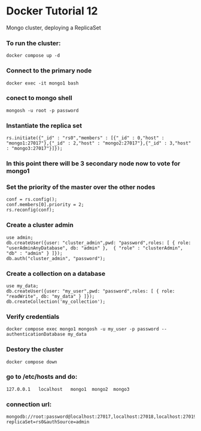 # Docker Tutorial 12

Mongo cluster, deploying a ReplicaSet

### To run the cluster:
```
docker compose up -d
```

### Connect to the primary node
```
docker exec -it mongo1 bash
```
### conect to mongo shell
```
mongosh -u root -p password
```
### Instantiate the replica set
```
rs.initiate({"_id" : "rs0","members" : [{"_id" : 0,"host" : "mongo1:27017"},{"_id" : 2,"host" : "mongo2:27017"},{"_id" : 3,"host" : "mongo3:27017"}]});
```
### In this point there will be 3 secondary node now to vote for mongo1
### Set the priority of the master over the other nodes
```
conf = rs.config();
conf.members[0].priority = 2;
rs.reconfig(conf);
```

### Create a cluster admin
```
use admin;
db.createUser({user: "cluster_admin",pwd: "password",roles: [ { role: "userAdminAnyDatabase", db: "admin" },  { "role" : "clusterAdmin", "db" : "admin" } ]});
db.auth("cluster_admin", "password");
```

### Create a collection on a database
```
use my_data;
db.createUser({user: "my_user",pwd: "password",roles: [ { role: "readWrite", db: "my_data" } ]});
db.createCollection('my_collection');
```

### Verify credentials
```
docker compose exec mongo1 mongosh -u my_user -p password --authenticationDatabase my_data
```

### Destory the cluster
```
docker compose down
```

### go to /etc/hosts and do:
```
127.0.0.1   localhost   mongo1  mongo2  mongo3
```
### connection url:
```
mongodb://root:password@localhost:27017,localhost:27018,localhost:27019/?replicaSet=rs0&authSource=admin
```